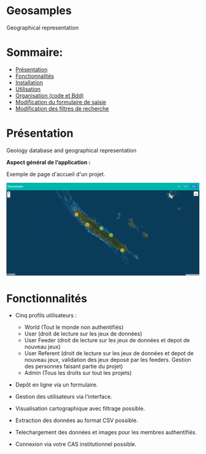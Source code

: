 # Geosamples
Geographical representation


Sommaire:
=================
* [Présentation](#presentation)
* [Fonctionnalités](#Fonctionnalités)
* [Installation](/Docs/Installation.md)
* [Utilisation](/Docs/Utilisation.md)
* [Organisation (code et Bdd)](/Docs/Organisation.md)
* [Modification du formulaire de saisie](/Docs/Modification.md)
* [Modification des filtres de recherche](/Docs/Modification.md#modif_recherche)



# Présentation <a name="presentation"></a>

Geology database and geographical representation



**Aspect général de l’application :**

Exemple de page d'accueil d'un projet.

![Alt text](/Img_doc/geosamples_accueil.png?raw=true)



# Fonctionnalités <a name="Fonctionnalités"></a>

- Cinq profils utilisateurs :
	* World (Tout le monde non authentifiés)
	* User (droit de lecture sur les jeux de données)
	* User Feeder (droit de lecture sur les jeux de données et depot de nouveau jeux)	
	* User Referent (droit de lecture sur les jeux de données et depot de nouveau jeux, validation des jeux deposé par les feeders. Gestion des personnes faisant partie du projet)
	* Admin (Tous les droits sur tout les projets)
	
- Depôt en ligne via un formulaire. 

- Gestion des utilisateurs via l'interface.

- Visualisation cartographique avec filtrage possible.

- Extraction des données au format CSV possible.

- Telechargement des données et images pour les membres authentifiés.

- Connexion via votre CAS institutionnel possible.


